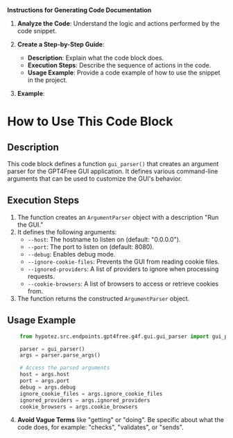 **Instructions for Generating Code Documentation**

1. **Analyze the Code**: Understand the logic and actions performed by the code snippet.

2. **Create a Step-by-Step Guide**:
    - **Description**: Explain what the code block does.
    - **Execution Steps**: Describe the sequence of actions in the code.
    - **Usage Example**: Provide a code example of how to use the snippet in the project.

3. **Example**:

How to Use This Code Block
=========================================================================================

Description
-------------------------
This code block defines a function `gui_parser()` that creates an argument parser for the GPT4Free GUI application. It defines various command-line arguments that can be used to customize the GUI's behavior.

Execution Steps
-------------------------
1. The function creates an `ArgumentParser` object with a description "Run the GUI."
2. It defines the following arguments:
    - `--host`: The hostname to listen on (default: "0.0.0.0").
    - `--port`: The port to listen on (default: 8080).
    - `--debug`: Enables debug mode.
    - `--ignore-cookie-files`: Prevents the GUI from reading cookie files.
    - `--ignored-providers`: A list of providers to ignore when processing requests.
    - `--cookie-browsers`: A list of browsers to access or retrieve cookies from.
3. The function returns the constructed `ArgumentParser` object.

Usage Example
-------------------------

```python
    from hypotez.src.endpoints.gpt4free.g4f.gui.gui_parser import gui_parser

    parser = gui_parser()
    args = parser.parse_args()

    # Access the parsed arguments
    host = args.host
    port = args.port
    debug = args.debug
    ignore_cookie_files = args.ignore_cookie_files
    ignored_providers = args.ignored_providers
    cookie_browsers = args.cookie_browsers
```

4. **Avoid Vague Terms** like "getting" or "doing". Be specific about what the code does, for example: "checks", "validates", or "sends".